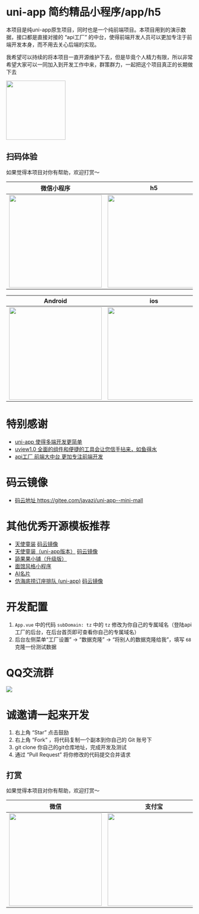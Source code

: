 # uni-app 简约精品小程序/app/h5

本项目是纯uni-app原生项目，同时也是一个纯前端项目。本项目用到的演示数据，接口都是直接对接的 “api工厂” 的中台，使得前端开发人员可以更加专注于前端开发本身，而不用去关心后端的实现。

我希望可以持续的将本项目一直开源维护下去，但是毕竟个人精力有限，所以非常希望大家可以一同加入到开发工作中来，群策群力，一起把这个项目真正的长期做下去

<img src="https://7.s2m.cc/2022/02/10/d7a52fb7-e123-483b-80ac-1d4227d4f758.png" height="160px">

## 扫码体验

如果觉得本项目对你有帮助，欢迎打赏～

| 微信小程序 | h5 |
| :------: | :------: |
| <img src="https://dcdn.it120.cc/2021/10/26/17c24b13-d8bf-45c9-a05f-f1da2db15c8c.jpeg" height="250px"> | <img src="https://7.s2m.cc/2022/02/10/7d64d22a-e8df-4a3f-a4bd-e225ab75a664.png" height="250px"> |

Android | ios
| :------: | :------: |
| <img src="https://7.s2m.cc/2022/02/10/eea560d0-6ede-470b-8a9a-68ed19e1984a.png" height="250px"> | <img src="https://7.s2m.cc/2022/02/10/8a821d64-9fdf-4db0-9a26-f88821059406.png" height="250px"> |

# 特别感谢

- [uni-app 使得多端开发更简单](hhttps://uniapp.dcloud.io/)
- [uview1.0 全面的组件和便捷的工具会让您信手拈来，如鱼得水](https://v1.uviewui.com/)
- [api工厂 前端大中台 更加专注前端开发](https://www.it120.cc/)

# 码云镜像

- [ 码云地址 https://gitee.com/javazj/uni-app--mini-mall ](https://gitee.com/javazj/uni-app--mini-mall)

# 其他优秀开源模板推荐
- [天使童装](https://github.com/EastWorld/wechat-app-mall) [码云镜像](https://gitee.com/javazj/wechat-app-mall)
- [天使童装（uni-app版本）](https://github.com/gooking/uni-app-mall) [码云镜像](https://gitee.com/javazj/uni-app-mall)
- [舔果果小铺（升级版）](https://github.com/gooking/TianguoguoXiaopu)
- [面馆风格小程序](https://gitee.com/javazj/noodle_shop_procedures)
- [AI名片](https://github.com/gooking/visitingCard)
- [仿海底捞订座排队 (uni-app)](https://github.com/gooking/dingzuopaidui) [码云镜像](https://gitee.com/javazj/dingzuopaidui)

# 开发配置

1. `App.vue` 中的代码 `subDomain: tz` 中的 `tz` 修改为你自己的专属域名（登陆api工厂的后台，在后台首页即可查看你自己的专属域名）
2. 后台左侧菜单“工厂设置” -> “数据克隆” -> “将别人的数据克隆给我”，填写 `68` 克隆一份测试数据

# QQ交流群

<img src="https://7.s2m.cc/2021/12/28/ec609c83-6adb-49bf-96b2-002b7dbdcf01.png">


# 诚邀请一起来开发

1. 右上角 “Star” 点击鼓励
2. 右上角 “Fork” ，将代码复制一个副本到你自己的 Git 账号下
3. git clone 你自己的git仓库地址，完成开发及测试
4. 通过 “Pull Request” 将你修改的代码提交合并请求


## 打赏

如果觉得本项目对你有帮助，欢迎打赏～

| 微信 | 支付宝 |
| :------: | :------: |
| <img src="https://7.s2m.cc/2021/12/28/19e8851d-9a53-49bc-a4e6-055994b7876f.jpeg" height="250px"> | <img src="https://7.s2m.cc/2021/12/28/8e373db9-f468-43fb-8ca7-63a997439010.jpeg" height="250px"> |
